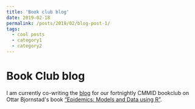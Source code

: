 ```yaml
---
title: 'Book club blog'
date: 2019-02-18
permalink: /posts/2019/02/blog-post-1/
tags:
  - cool posts
  - category1
  - category2
---
```


Book Club blog
======

I am currently co-writing the [blog](https://epidemicsdetective.wordpress.com/) for our fortnightly CMMID bookclub on Ottar Bjornstad's book [“Epidemics: Models and Data using R”](https://www.springer.com/la/book/9783319974866). 
